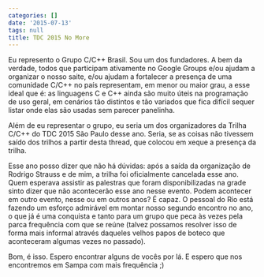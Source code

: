 ```yaml
---
categories: []
date: '2015-07-13'
tags: null
title: TDC 2015 No More
---
```


Eu represento o Grupo C/C++ Brasil. Sou um dos fundadores. A bem da verdade, todos que participam ativamente no Google Groups e/ou ajudam a organizar o nosso saite, e/ou ajudam a fortalecer a presença de uma comunidade C/C++ no país representam, em menor ou maior grau, a esse ideal que é: as linguagens C e C++ ainda são muito úteis na programação de uso geral, em cenários tão distintos e tão variados que fica difícil sequer listar onde elas são usadas sem parecer panelinha.

Além de eu representar o grupo, eu seria um dos organizadores da Trilha C/C++ do TDC 2015 São Paulo desse ano. Seria, se as coisas não tivessem saído dos trilhos a partir desta thread, que colocou em xeque a presença da trilha.

Esse ano posso dizer que não há dúvidas: após a saída da organização de Rodrigo Strauss e de mim, a trilha foi oficialmente cancelada esse ano. Quem esperava assistir as palestras que foram disponibilizadas na grade sinto dizer que não acontecerão esse ano nesse evento. Podem acontecer em outro evento, nesse ou em outros anos? É capaz. O pessoal do Rio está fazendo um esforço admirável em montar nosso segundo encontro no ano, o que já é uma conquista e tanto para um grupo que peca às vezes pela parca frequência com que se reúne (talvez possamos resolver isso de forma mais informal através daqueles velhos papos de boteco que aconteceram algumas vezes no passado).

Bom, é isso. Espero encontrar alguns de vocês por lá. E espero que nos encontremos em Sampa com mais frequência ;)

